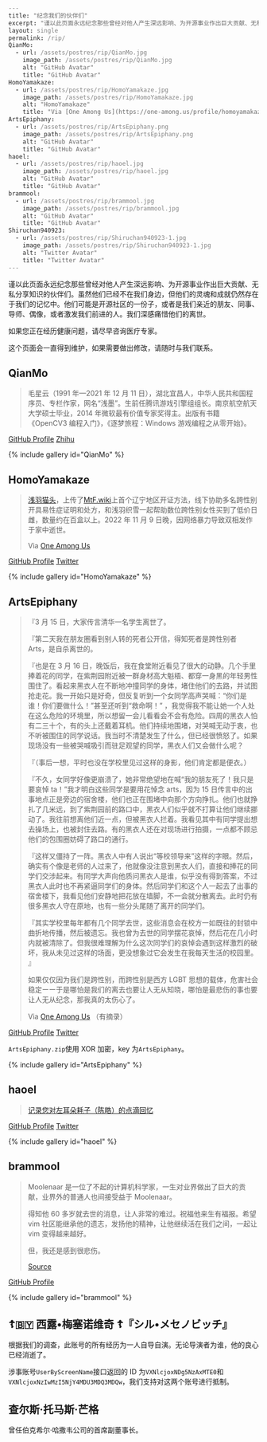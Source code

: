 ```yaml
---
title: "纪念我们的伙伴们"
excerpt: "谨以此页面永远纪念那些曾经对他人产生深远影响、为开源事业作出巨大贡献、无私分享知识的伙伴们。"
layout: single
permalink: /rip/
QianMo:
  - url: /assets/postres/rip/QianMo.jpg
    image_path: /assets/postres/rip/QianMo.jpg
    alt: "GitHub Avatar"
    title: "GitHub Avatar"
HomoYamakaze:
  - url: /assets/postres/rip/HomoYamakaze.jpg
    image_path: /assets/postres/rip/HomoYamakaze.jpg
    alt: "HomoYamakaze"
    title: "Via [One Among Us](https://one-among.us/profile/homoyamakaze/)"
ArtsEpiphany:
  - url: /assets/postres/rip/ArtsEpiphany.png
    image_path: /assets/postres/rip/ArtsEpiphany.png
    alt: "GitHub Avatar"
    title: "GitHub Avatar"
haoel:
  - url: /assets/postres/rip/haoel.jpg
    image_path: /assets/postres/rip/haoel.jpg
    alt: "GitHub Avatar"
    title: "GitHub Avatar"
brammool:
  - url: /assets/postres/rip/brammool.jpg
    image_path: /assets/postres/rip/brammool.jpg
    alt: "GitHub Avatar"
    title: "GitHub Avatar"
Shiruchan940923:
  - url: /assets/postres/rip/Shiruchan940923-1.jpg
    image_path: /assets/postres/rip/Shiruchan940923-1.jpg
    alt: "Twitter Avatar"
    title: "Twitter Avatar"
---
```


<style>
    html {
        filter: grayscale(100%);
    }
</style>

谨以此页面永远纪念那些曾经对他人产生深远影响、为开源事业作出巨大贡献、无私分享知识的伙伴们。虽然他们已经不在我们身边，但他们的灵魂和成就仍然存在于我们的记忆中。他们可能是开源社区的一份子，或者是我们亲近的朋友、同事、导师、偶像，或者激发我们前进的人。我们深感痛惜他们的离世。

如果您正在经历健康问题，请尽早咨询医疗专家。

这个页面会一直得到维护，如果需要做出修改，请随时与我们联系。

## QianMo

> 毛星云（1991 年—2021 年 12 月 11 日），湖北宜昌人，中华人民共和国程序员、专栏作家，网名“浅墨”。生前任腾讯游戏引擎组组长。南京航空航天大学硕士毕业，2014 年微软最有价值专家奖得主。出版有书籍《OpenCV3 编程入门》，《逐梦旅程：Windows 游戏编程之从零开始》。

[GitHub Profile](https://github.com/QianMo) [Zhihu](https://zhuanlan.zhihu.com/game-programming)

{% include gallery id="QianMo" %}

## HomoYamakaze

> [浅羽猫头](https://twitter.com/homoyamakaze)，上传了[MtF.wiki](https://mtf.wiki/zh-cn/docs/psyco/liaoning/liu-hong/)上首个辽宁地区开证方法，线下协助多名跨性别开具易性症证明和处方，和浅羽织雪一起帮助数位跨性别女性买到了低价日雌，数量约在百盒以上。2022 年 11 月 9 日晚，因网络暴力导致双相发作于家中逝世。
>
> Via [One Among Us](https://one-among.us/profile/homoyamakaze/)

[GitHub Profile](https://github.com/HomoYamakaze) [Twitter](https://web.archive.org/web/20221209083008/https://twitter.com/homoyamakaze)

{% include gallery id="HomoYamakaze" %}

## ArtsEpiphany

> 『3 月 15 日，大家传言清华一名学生离世了。
>
> 『第二天我在朋友圈看到别人转的死者公开信，得知死者是跨性别者 Arts，是自杀离世的。
>
> 『也是在 3 月 16 日，晚饭后，我在食堂附近看见了很大的动静。几个手里捧着花的同学，在紫荆园附近被一群身材高大魁梧、都穿一身黑的年轻男性围住了。看起来黑衣人在不断地冲撞同学的身体，堵住他们的去路，并试图抢走花。我一开始只是好奇，但反复听到一个女同学高声哭喊：“你们是谁！你们要做什么！”甚至还听到“救命啊！” ，我觉得我不能让她一个人处在这么危险的环境里，所以想留一会儿看看会不会有危险。四周的黑衣人怕有二三十个，有的头上还戴着耳机。他们持续地围堵，对哭喊无动于衷，也不听被围住的同学说话。我当时不清楚发生了什么，但已经很愤怒了。如果现场没有一些被哭喊吸引而驻足观望的同学，黑衣人们又会做什么呢？
>
> 『（事后一想，平时也没在学校里见过这样的身影，他们肯定都是便衣。）
>
> 『不久，女同学好像更崩溃了，她非常绝望地在喊“我的朋友死了！我只是要哀悼 ta！”我才明白这些同学是要用花悼念 arts，因为 15 日传言中的出事地点正是旁边的宿舍楼，他们也正在围堵中向那个方向挣扎。他们也就挣扎了几米远，到了紫荆园前的路口中，黑衣人们似乎就不打算让他们继续挪动了。我往前想离他们近一点，但被黑衣人拦着。我看见其中有同学提出想去操场上，也被封住去路。有的黑衣人还在对现场进行拍摄，一点都不顾忌他们的包围圈妨碍了路口的通行。
>
> 『这样又僵持了一阵。黑衣人中有人说出“等校领导来”这样的字眼。然后，确实有个像是老师的人过来了，他就像没注意到黑衣人们，直接和捧花的同学们交涉起来。有同学大声向他质问黑衣人是谁，似乎没有得到答案，不过黑衣人此时也不再紧逼同学们的身体。然后同学们和这个人一起去了出事的宿舍楼下，我看见他们安静地把花放在墙脚，不一会就分散离去。此时仍有很多黑衣人守在原地，也有一些分头尾随了离开的同学们。
>
> 『其实学校里每年都有几个同学去世，这些消息会在校方一如既往的封锁中曲折地传播，然后被遗忘。我也曾为去世的同学摆花哀悼，然后花在几小时内就被清除了。但我很难理解为什么这次同学们的哀悼会遇到这样激烈的破坏，我从未见过这样的场面，更没想象过它会发生在我每天生活的校园里。 』
>
> 如果仅仅因为我们是跨性别，而跨性别是西方 LGBT 思想的载体，危害社会稳定ーー于是哪怕是我们的离去也要让人无从知晓，哪怕是最悲伤的事也要让人无从纪念，那我真的太伤心了。
>
> Via [One Among Us](https://one-among.us/profile/ArtsEpiphany/) （有摘录）

[GitHub Profile](https://github.com/ArtsEpiphany) [Twitter](https://web.archive.org/web/20230526074730/https://twitter.com/ArtsEpiphany1)

`ArtsEpiphany.zip`使用 XOR 加密，key 为`ArtsEpiphany`。

{% include gallery id="ArtsEpiphany" %}

## haoel

> [记录您对左耳朵耗子（陈皓）的点滴回忆](https://github.com/megaease/Remembering-Haoel)

[GitHub Profile](https://github.com/haoel) [Twitter](https://web.archive.org/web/20230526075708/https://twitter.com/haoel)

{% include gallery id="haoel" %}

## brammool

> Moolenaar 是一位了不起的计算机科学家，一生对业界做出了巨大的贡献，业界外的普通人也间接受益于 Moolenaar。
>
> 得知他 60 多岁就去世的消息，让人非常的难过。祝福他来生有福报。希望 vim 社区能继承他的遗志，发扬他的精神，让他继续活在我们之间，一起让 vim 变得越来越好。
>
> 但，我还是感到很悲伤。
>
> [Source](https://github.com/vim/vim/issues/12730)

[GitHub Profile](https://github.com/brammool)

{% include gallery id="brammool" %}

## ☦🇧🇾 西露•梅塞诺维奇 ☦『シル•メセノビッチ』

根据我们的调查，此账号的所有经历为一人自导自演。无论导演者为谁，他的良心已经消逝了。

涉事账号`UserByScreenName`接口返回的 ID 为`VXNlcjoxNDg5NzAxMTE0`和`VXNlcjoxNzIwMzI5NjY4MDU3MDQ3MDQw`，我们支持对这两个账号进行抵制。

## 查尔斯·托马斯·芒格

曾任伯克希尔·哈撒韦公司的首席副董事长。
